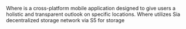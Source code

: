 Where is a cross-platform mobile application designed to give users a holistic and transparent outlook on specific locations.
Where utilizes Sia decentralized storage network via S5 for storage

